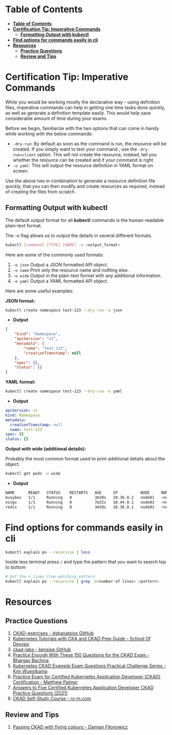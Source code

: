 # **Table of Contents**
- [**Table of Contents**](#table-of-contents)
- [**Certification Tip: Imperative Commands**](#certification-tip-imperative-commands)
  - [**Formatting Output with kubectl**](#formatting-output-with-kubectl)
- [**Find options for commands easily in cli**](#find-options-for-commands-easily-in-cli)
- [**Resources**](#resources)
  - [**Practice Questions**](#practice-questions)
  - [**Review and Tips**](#review-and-tips)

# **Certification Tip: Imperative Commands**

While you would be working mostly the declarative way - using definition files, imperative commands can help in getting one time tasks done quickly, as well as generate a definition template easily. This would help save considerable amount of time during your exams.

Before we begin, familiarize with the two options that can come in handy while working with the below commands:

- `-dry-run`: By default as soon as the command is run, the resource will be created. If you simply want to test your command , use the `-dry-run=client` option. This will not create the resource, instead, tell you whether the resource can be created and if your command is right.
- `-o yaml`: This will output the resource definition in YAML format on screen.

Use the above two in combination to generate a resource definition file quickly, that you can then modify and create resources as required, instead of creating the files from scratch.

## **Formatting Output with kubectl**

The default output format for all **kubectl** commands is the human-readable plain-text format.

The -o flag allows us to output the details in several different formats.

```bash
kubectl [command] [TYPE] [NAME] -o <output_format>
```

Here are some of the commonly used formats:

1. `-o json` Output a JSON formatted API object.
2. `-o name` Print only the resource name and nothing else.
3. `-o wide` Output in the plain-text format with any additional information.
4. `-o yaml` Output a YAML formatted API object.

Here are some useful examples:

**JSON format:**

```bash
kubectl create namespace test-123 --dry-run -o json
```
- **Output**
```json
{
    "kind": "Namespace",
    "apiVersion": "v1",
    "metadata": {
        "name": "test-123",
        "creationTimestamp": null
    },
    "spec": {},
    "status": {}
}
```

**YAML format:**

```bash
kubectl create namespace test-123 --dry-run -o yaml
```

- **Output**
```yaml
apiVersion: v1
kind: Namespace
metadata:
  creationTimestamp: null
  name: test-123
spec: {}
status: {}
```

**Output with wide (additional details):**

Probably the most common format used to print additional details about the object:
```bash
kubectl get pods -o wide
```
- **Output**
```bash
NAME      READY   STATUS    RESTARTS   AGE     IP          NODE     NOMINATED NODE   READINESS GATES
busybox   1/1     Running   0          3m39s   10.36.0.2   node01   <none>           <none>
ningx     1/1     Running   0          7m32s   10.44.0.1   node03   <none>           <none>
redis     1/1     Running   0          3m59s   10.36.0.1   node01   <none>           <none>
```

# **Find options for commands easily in cli**


```bash
kubectl explain po --recursive | less
```
Inside less terminal press `/` and type the pattern that you want to search top to bottom

```bash
# Get the n lines from matching pattern
kubectl explain po --recursive | grep -A<number of lines> <pattern>
```

# **Resources**

## **Practice Questions**

1. [CKAD-exercises - dgkanatsios GitHub](https://github.com/dgkanatsios/CKAD-exercises)
2. [Kubernetes Tutorials with CKA and CKAD Prep Guide - School Of Devops](https://kubernetes-tutorial.schoolofdevops.com/)
3. [ckad-labs - kensipe GitHub](https://github.com/kensipe/ckad-labs)
4. [Practice Enough With These 150 Questions for the CKAD Exam - Bhargav Bachina](https://medium.com/bb-tutorials-and-thoughts/practice-enough-with-these-questions-for-the-ckad-exam-2f42d1228552)
5. [Kubernetes CKAD Example Exam Questions Practical Challenge Series - Kim Wuestkamp](https://codeburst.io/kubernetes-ckad-weekly-challenges-overview-and-tips-7282b36a2681)
6. [Practice Exam for Certified Kubernetes Application Developer (CKAD) Certification - Matthew Palmer](https://matthewpalmer.net/kubernetes-app-developer/articles/ckad-practice-exam.html)
7. [Answers to Five Certified Kubernetes Application Developer CKAD Practice Questions (2021)](https://thospfuller.com/2020/11/09/answers-to-five-kubernetes-ckad-practice-questions-2021/)
8. [CKAD Self-Study Course - rx-m.com](https://rx-m.com/ckad-online-training/) 

## **Review and Tips** 

1. [Passing CKAD with flying colours - Damian Fiłonowicz](https://blog.datumo.io/updated-q3-2021-passing-ckad-with-flying-colours-e82ccf42fa3a)